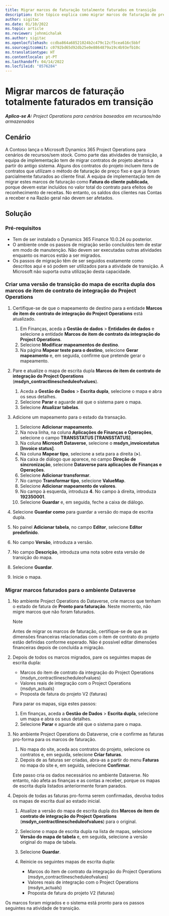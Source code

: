 ```yaml
---
title: Migrar marcos de faturação totalmente faturados em transição
description: Este tópico explica como migrar marcos de faturação de preços fixos faturados que tenham sido faturados ao cliente para contratos de projeto abertos antes da data de lançamento.
author: sigitac
ms.date: 01/10/2022
ms.topic: article
ms.reviewer: johnmichalak
ms.author: sigitac
ms.openlocfilehash: ccdba864a68521024b2c479c12cf5cea616c5bbf
ms.sourcegitcommit: c0792bd65d92db25e0e8864879a19c4b93efb10c
ms.translationtype: HT
ms.contentlocale: pt-PT
ms.lasthandoff: 04/14/2022
ms.locfileid: "8576284"
---
```

# <a name="migrate-fully-invoiced-billing-milestones-at-cutover"></a>Migrar marcos de faturação totalmente faturados em transição

_**Aplica-se A:** Project Operations para cenários baseados em recursos/não armazenados_

## <a name="scenario"></a>Cenário

A Contoso lança o Microsoft Dynamics 365 Project Operations para cenários de recursos/sem stock. Como parte das atividades de transição, a equipa de implementação tem de migrar contratos de projeto abertos a partir do antigo sistema. Alguns dos contratos do projeto incluem itens de contratos que utilizam o método de faturação de preço fixo e que já foram parcialmente faturados ao cliente final. A equipa de implementação tem de migrar estes marcos de faturação como **Fatura do cliente publicada**, porque devem estar incluídos no valor total do contrato para efeitos de reconhecimento de receitas. No entanto, os saldos dos clientes nas Contas a receber e na Razão geral não devem ser afetados.

## <a name="solution"></a>Solução

### <a name="prerequisites"></a>Pré-requisitos

- Tem de ser instalado o Dynamics 365 Finance 10.0.24 ou posterior.
- O ambiente onde os passos de migração serão concluídos tem de estar em modo de manutenção. Não devem ser executadas outras atividades enquanto os marcos estão a ser migrados.
- Os passos de migração têm de ser seguidos exatamente como descritos aqui e só podem ser utilizados para a atividade de transição. A Microsoft não suporta outra utilização desta capacidade.

### <a name="create-a-cutover-version-of-the-project-operations-integration-contract-line-milestones-dual-write-map"></a>Criar uma versão de transição do mapa de escrita dupla dos marcos de item de contrato de integração do Project Operations 

1. Certifique-se de que o mapeamento de destino para a entidade **Marcos de item de contrato de integração do Project Operations** está atualizado. 

    1. Em Finanças, aceda a **Gestão de dados** \> **Entidades de dados** e selecione a entidade **Marcos de item de contrato da integração do Project Operations**. 
    2. Selecione **Modificar mapeamentos de destino**. 
    3. Na página **Mapear teste para o destino**, selecione **Gerar mapeamento** e, em seguida, confirme que pretende gerar o mapeamento.

2. Pare e atualize o mapa de escrita dupla **Marcos de item de contrato de integração do Project Operations** (**msdyn\_contractlinescheduleofvalues**). 

    1. Aceda a **Gestão de Dados** \> **Escrita dupla**, selecione o mapa e abra os seus detalhes. 
    2. Selecione **Parar** e aguarde até que o sistema pare o mapa. 
    3. Selecione **Atualizar tabelas**.

3. Adicione um mapeamento para o estado da transação.

    1. Selecione **Adicionar mapeamento**.
    2. Na nova linha, na coluna **Aplicações de Finanças e Operações**, selecione o campo **TRANSSTATUS \[TRANSSTATUS\]**.
    3. Na coluna **Microsoft Dataverse**, selecione o **msdyn\_invoicestatus \[Invoice status\]**.
    4. Na coluna **Mapear tipo**, selecione a seta para a direita (**\>**).
    5. Na caixa de diálogo que aparece, no campo **Direção de sincronização**, selecione **Dataverse para aplicações de Finanças e Operações**.
    6. Selecione **Adicionar transformar**.
    7. No campo **Transformar tipo**, selecione **ValueMap**.
    8. Selecione **Adicionar mapeamento de valores**.
    9. No campo à esquerda, introduza **4**. No campo à direita, introduza **192350001**. 
    10. Selecione **Guardar** e, em seguida, feche a caixa de diálogo.

4. Selecione **Guardar como** para guardar a versão do mapa de escrita dupla. 
5. No painel **Adicionar tabela**, no campo **Editor**, selecione **Editor predefinido**.
6. No campo **Versão**, introduza a versão.
7. No campo **Descrição**, introduza uma nota sobre esta versão de transição do mapa. 
8. Selecione **Guardar**.
9. Inicie o mapa.

### <a name="migrate-invoiced-milestones-to-the-dataverse-environment"></a>Migrar marcos faturados para o ambiente Dataverse

1. No ambiente Project Operations do Dataverse, crie marcos que tenham o estado de fatura de **Pronto para faturação**. Neste momento, não migre marcos que não foram faturados.

    > [!NOTE]
    > Antes de migrar os marcos de faturação, certifique-se de que as dimensões financeiras relacionadas com o item de contrato do projeto estão definidas conforme esperado. Não é possível editar dimensões financeiras depois de concluída a migração.

2. Depois de todos os marcos migrados, pare os seguintes mapas de escrita dupla:

    - Marcos do item de contrato da integração do Project Operations (msdyn\_contractlinescheduleofvalues)
    - Valores reais de integração com o Project Operations (msdyn\_actuals)
    - Proposta de fatura do projeto V2 (faturas)

    Para parar os mapas, siga estes passos:

    1. Em finanças, aceda a **Gestão de Dados** \> **Escrita dupla**, selecione um mapa e abra os seus detalhes.
    2. Selecione **Parar** e aguarde até que o sistema pare o mapa.

3. No ambiente Project Operations do Dataverse, crie e confirme as faturas pro-forma para os marcos de faturação. 

    1. No mapa do site, aceda aos contratos do projeto, selecione os contratos e, em seguida, selecione **Criar faturas**.
    2. Depois de as faturas ser criadas, abra-as a partir do menu **Faturas** no mapa do site e, em seguida, selecione **Confirmar**.

    Este passo cria os dados necessários no ambiente Dataverse. No entanto, não afeta as finanças e as contas a receber, porque os mapas de escrita dupla listados anteriormente foram parados.

4. Depois de todas as faturas pro-forma serem confirmadas, devolva todos os mapas de escrita dual ao estado inicial.

    1. Atualize a versão do mapa de escrita dupla dos **Marcos de item de contrato de integração do Project Operations** (**msdyn\_contractlinescheduleofvalues**) para o original. 
    2. Selecione o mapa de escrita dupla na lista de mapas, selecione **Versão do mapa de tabela** e, em seguida, selecione a versão original do mapa de tabela.
    3. Selecione **Guardar**.
    4. Reinicie os seguintes mapas de escrita dupla:

        - Marcos do item de contrato da integração do Project Operations (msdyn\_contractlinescheduleofvalues)
        - Valores reais de integração com o Project Operations (msdyn\_actuals)
        - Proposta de fatura do projeto V2 (faturas)

Os marcos foram migrados e o sistema está pronto para os passos seguintes na atividade de transição.
